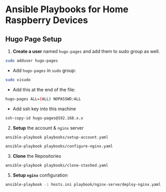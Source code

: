 # Ansible Playbooks for Home Raspberry Devices

## Hugo Page Setup

1. **Create a user** named `hugo-pages` and add them to sudo group as well.
```sh
sudo adduser hugo-pages
```

- Add `hugo-pages` in `sudo` group:
```sh
sudo visudo
```

- Add this at the end of the file:
```sh
hugo-pages ALL=(ALL) NOPASSWD:ALL
```

- Add ssh key into this machine
```sh
ssh-copy-id hugo-pages@192.168.x.x
```

2. **Setup** the account & `nginx` server
```sh
ansible-playbook playbooks/setup-account.yaml
```
```sh
ansible-playbook playbooks/configure-nginx.yaml
```

3. **Clone** the Repositories
```sh
ansible-playbook playbooks/clone-stashed.yaml
```

5. **Setup `nginx`** configuration
```sh
ansible-playbook -i hosts.ini playbook/nginx-serve/deploy-nginx.yaml
```
